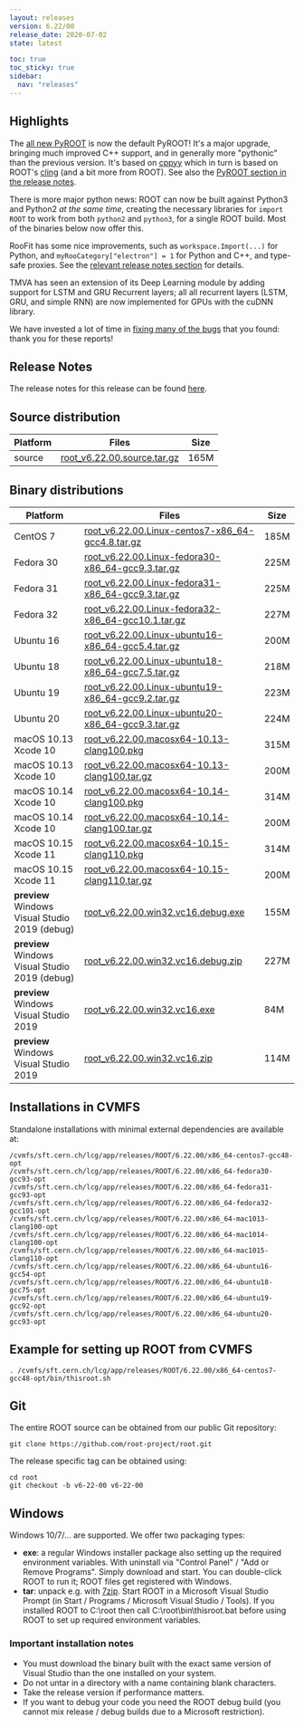 ```yaml
---
layout: releases
version: 6.22/00
release_date: 2020-07-02
state: latest

toc: true
toc_sticky: true
sidebar:
  nav: "releases"
---
```

## Highlights

The [all new PyROOT](/new-pyroot-622) is now the default PyROOT! It's a major upgrade, bringing much improved C++ support, and in generally more "pythonic" than the previous version. It's based on [cppyy](https://cppyy.readthedocs.io/en/latest/) which in turn is based on ROOT's [cling](/d/cling) (and a bit more from ROOT). See also the [PyROOT section in the release notes](/doc/v622/release-notes.html#pyroot).

There is more major python news: ROOT can now be built against Python3 and Python2 *at the same time*, creating the necessary libraries for `import ROOT` to work from both `python2` and `python3`, for a single ROOT build. Most of the binaries below now offer this.

RooFit has some nice improvements, such as `workspace.Import(...)` for Python, and `myRooCategory["electron"] = 1` for Python and C++, and type-safe proxies. See the [relevant release notes section](/doc/v622/release-notes.html#roofit-libraries) for details.

TMVA has seen an extension of its Deep Learning module by adding support for LSTM and GRU Recurrent layers; all all recurrent layers (LSTM, GRU, and simple RNN) are now implemented for GPUs with the cuDNN library.

We have invested a lot of time in [fixing many of the bugs](/doc/v622/release-notes.html#bugs-and-issues-fixed-in-this-release) that you found: thank you for these reports!

## Release Notes

The release notes for this release can be found [here](https://root.cern/doc/v622/release-notes.html#release-6.2200).

## Source distribution

| Platform       | Files | Size |
|-----------|-------|-----|
| source | [root_v6.22.00.source.tar.gz](https://root.cern/download/root_v6.22.00.source.tar.gz) | 165M |


## Binary distributions

| Platform       | Files | Size |
|-----------|-------|-----|
| CentOS 7 | [root_v6.22.00.Linux-centos7-x86_64-gcc4.8.tar.gz](https://root.cern/download/root_v6.22.00.Linux-centos7-x86_64-gcc4.8.tar.gz) | 185M |
| Fedora 30 | [root_v6.22.00.Linux-fedora30-x86_64-gcc9.3.tar.gz](https://root.cern/download/root_v6.22.00.Linux-fedora30-x86_64-gcc9.3.tar.gz) | 225M |
| Fedora 31 | [root_v6.22.00.Linux-fedora31-x86_64-gcc9.3.tar.gz](https://root.cern/download/root_v6.22.00.Linux-fedora31-x86_64-gcc9.3.tar.gz) | 225M |
| Fedora 32 | [root_v6.22.00.Linux-fedora32-x86_64-gcc10.1.tar.gz](https://root.cern/download/root_v6.22.00.Linux-fedora32-x86_64-gcc10.1.tar.gz) | 227M |
| Ubuntu 16 | [root_v6.22.00.Linux-ubuntu16-x86_64-gcc5.4.tar.gz](https://root.cern/download/root_v6.22.00.Linux-ubuntu16-x86_64-gcc5.4.tar.gz) | 200M |
| Ubuntu 18 | [root_v6.22.00.Linux-ubuntu18-x86_64-gcc7.5.tar.gz](https://root.cern/download/root_v6.22.00.Linux-ubuntu18-x86_64-gcc7.5.tar.gz) | 218M |
| Ubuntu 19 | [root_v6.22.00.Linux-ubuntu19-x86_64-gcc9.2.tar.gz](https://root.cern/download/root_v6.22.00.Linux-ubuntu19-x86_64-gcc9.2.tar.gz) | 223M |
| Ubuntu 20 | [root_v6.22.00.Linux-ubuntu20-x86_64-gcc9.3.tar.gz](https://root.cern/download/root_v6.22.00.Linux-ubuntu20-x86_64-gcc9.3.tar.gz) | 224M |
| macOS 10.13 Xcode 10 | [root_v6.22.00.macosx64-10.13-clang100.pkg](https://root.cern/download/root_v6.22.00.macosx64-10.13-clang100.pkg) | 315M |
| macOS 10.13 Xcode 10 | [root_v6.22.00.macosx64-10.13-clang100.tar.gz](https://root.cern/download/root_v6.22.00.macosx64-10.13-clang100.tar.gz) | 200M |
| macOS 10.14 Xcode 10 | [root_v6.22.00.macosx64-10.14-clang100.pkg](https://root.cern/download/root_v6.22.00.macosx64-10.14-clang100.pkg) | 314M |
| macOS 10.14 Xcode 10 | [root_v6.22.00.macosx64-10.14-clang100.tar.gz](https://root.cern/download/root_v6.22.00.macosx64-10.14-clang100.tar.gz) | 200M |
| macOS 10.15 Xcode 11 | [root_v6.22.00.macosx64-10.15-clang110.pkg](https://root.cern/download/root_v6.22.00.macosx64-10.15-clang110.pkg) | 314M |
| macOS 10.15 Xcode 11 | [root_v6.22.00.macosx64-10.15-clang110.tar.gz](https://root.cern/download/root_v6.22.00.macosx64-10.15-clang110.tar.gz) | 200M |
| **preview** Windows Visual Studio 2019 (debug) | [root_v6.22.00.win32.vc16.debug.exe](https://root.cern/download/root_v6.22.00.win32.vc16.debug.exe) | 155M |
| **preview** Windows Visual Studio 2019 (debug) | [root_v6.22.00.win32.vc16.debug.zip](https://root.cern/download/root_v6.22.00.win32.vc16.debug.zip) | 227M |
| **preview** Windows Visual Studio 2019 | [root_v6.22.00.win32.vc16.exe](https://root.cern/download/root_v6.22.00.win32.vc16.exe) |  84M |
| **preview** Windows Visual Studio 2019 | [root_v6.22.00.win32.vc16.zip](https://root.cern/download/root_v6.22.00.win32.vc16.zip) | 114M |

## Installations in CVMFS

Standalone installations with minimal external dependencies are available at:
~~~
/cvmfs/sft.cern.ch/lcg/app/releases/ROOT/6.22.00/x86_64-centos7-gcc48-opt
/cvmfs/sft.cern.ch/lcg/app/releases/ROOT/6.22.00/x86_64-fedora30-gcc93-opt
/cvmfs/sft.cern.ch/lcg/app/releases/ROOT/6.22.00/x86_64-fedora31-gcc93-opt
/cvmfs/sft.cern.ch/lcg/app/releases/ROOT/6.22.00/x86_64-fedora32-gcc101-opt
/cvmfs/sft.cern.ch/lcg/app/releases/ROOT/6.22.00/x86_64-mac1013-clang100-opt
/cvmfs/sft.cern.ch/lcg/app/releases/ROOT/6.22.00/x86_64-mac1014-clang100-opt
/cvmfs/sft.cern.ch/lcg/app/releases/ROOT/6.22.00/x86_64-mac1015-clang110-opt
/cvmfs/sft.cern.ch/lcg/app/releases/ROOT/6.22.00/x86_64-ubuntu16-gcc54-opt
/cvmfs/sft.cern.ch/lcg/app/releases/ROOT/6.22.00/x86_64-ubuntu18-gcc75-opt
/cvmfs/sft.cern.ch/lcg/app/releases/ROOT/6.22.00/x86_64-ubuntu19-gcc92-opt
/cvmfs/sft.cern.ch/lcg/app/releases/ROOT/6.22.00/x86_64-ubuntu20-gcc93-opt
~~~


## Example for setting up ROOT from CVMFS

~~~
. /cvmfs/sft.cern.ch/lcg/app/releases/ROOT/6.22.00/x86_64-centos7-gcc48-opt/bin/thisroot.sh
~~~

## Git

The entire ROOT source can be obtained from our public Git repository:

~~~
git clone https://github.com/root-project/root.git
~~~
The release specific tag can be obtained using:
~~~
cd root
git checkout -b v6-22-00 v6-22-00
~~~


## Windows

Windows 10/7/... are supported. We offer two packaging types:

 * **exe**: a regular Windows installer package also setting up the required environment variables. With uninstall via "Control Panel" / "Add or Remove Programs". Simply download and start. You can double-click ROOT to run it; ROOT files get registered with Windows.
 * **tar**: unpack e.g. with [7zip](https://www.7-zip.org). Start ROOT in a Microsoft Visual Studio Prompt (in Start / Programs / Microsoft Visual Studio / Tools). If you installed ROOT to C:\root then call C:\root\bin\thisroot.bat before using ROOT to set up required environment variables.

### Important installation notes

 * You must download the binary built with the exact same version of Visual Studio than the one installed on your system.
 * Do not untar in a directory with a name containing blank characters.
 * Take the release version if performance matters.
 * If you want to debug your code you need the ROOT debug build (you cannot mix release / debug builds due to a Microsoft restriction).
